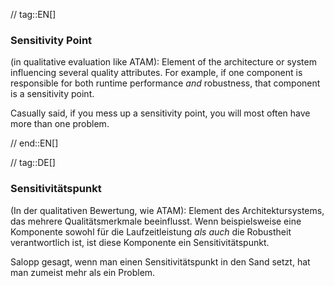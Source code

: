 // tag::EN[]
### Sensitivity Point

(in qualitative evaluation like ATAM):
Element of the architecture or system influencing several quality attributes.
For example, if one component is responsible for both runtime performance _and_ robustness, that component is a sensitivity point.

Casually said, if you mess up a sensitivity point, you will most often have more than one problem.


// end::EN[]

// tag::DE[]
### Sensitivitätspunkt

(In der qualitativen Bewertung, wie ATAM): Element des
Architektursystems, das mehrere Qualitätsmerkmale beeinflusst. Wenn
beispielsweise eine Komponente sowohl für die Laufzeitleistung *als
auch* die Robustheit verantwortlich ist, ist diese Komponente ein
Sensitivitätspunkt.

Salopp gesagt, wenn man einen Sensitivitätspunkt in den Sand setzt,
hat man zumeist mehr als ein Problem.

